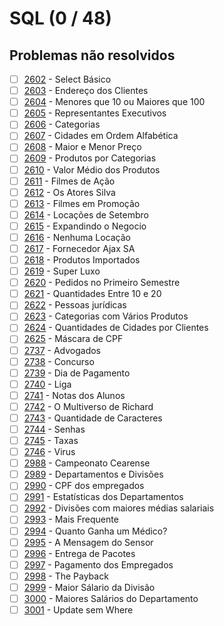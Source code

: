 # SQL (0 / 48)

## Problemas não resolvidos
  - [ ] [2602](https://www.urionlinejudge.com.br/judge/pt/problems/view/2602) - Select Básico
  - [ ] [2603](https://www.urionlinejudge.com.br/judge/pt/problems/view/2603) - Endereço dos Clientes
  - [ ] [2604](https://www.urionlinejudge.com.br/judge/pt/problems/view/2604) - Menores que 10 ou Maiores que 100
  - [ ] [2605](https://www.urionlinejudge.com.br/judge/pt/problems/view/2605) - Representantes Executivos
  - [ ] [2606](https://www.urionlinejudge.com.br/judge/pt/problems/view/2606) - Categorias
  - [ ] [2607](https://www.urionlinejudge.com.br/judge/pt/problems/view/2607) - Cidades em Ordem Alfabética
  - [ ] [2608](https://www.urionlinejudge.com.br/judge/pt/problems/view/2608) - Maior e Menor Preço
  - [ ] [2609](https://www.urionlinejudge.com.br/judge/pt/problems/view/2609) - Produtos por Categorias
  - [ ] [2610](https://www.urionlinejudge.com.br/judge/pt/problems/view/2610) - Valor Médio dos Produtos
  - [ ] [2611](https://www.urionlinejudge.com.br/judge/pt/problems/view/2611) - Filmes de Ação
  - [ ] [2612](https://www.urionlinejudge.com.br/judge/pt/problems/view/2612) - Os Atores Silva
  - [ ] [2613](https://www.urionlinejudge.com.br/judge/pt/problems/view/2613) - Filmes em Promoção
  - [ ] [2614](https://www.urionlinejudge.com.br/judge/pt/problems/view/2614) - Locações de Setembro
  - [ ] [2615](https://www.urionlinejudge.com.br/judge/pt/problems/view/2615) - Expandindo o Negocio
  - [ ] [2616](https://www.urionlinejudge.com.br/judge/pt/problems/view/2616) - Nenhuma Locação
  - [ ] [2617](https://www.urionlinejudge.com.br/judge/pt/problems/view/2617) - Fornecedor Ajax SA
  - [ ] [2618](https://www.urionlinejudge.com.br/judge/pt/problems/view/2618) - Produtos Importados
  - [ ] [2619](https://www.urionlinejudge.com.br/judge/pt/problems/view/2619) - Super Luxo
  - [ ] [2620](https://www.urionlinejudge.com.br/judge/pt/problems/view/2620) - Pedidos no Primeiro Semestre
  - [ ] [2621](https://www.urionlinejudge.com.br/judge/pt/problems/view/2621) - Quantidades Entre 10 e 20
  - [ ] [2622](https://www.urionlinejudge.com.br/judge/pt/problems/view/2622) - Pessoas jurídicas
  - [ ] [2623](https://www.urionlinejudge.com.br/judge/pt/problems/view/2623) - Categorias com Vários Produtos
  - [ ] [2624](https://www.urionlinejudge.com.br/judge/pt/problems/view/2624) - Quantidades de Cidades por Clientes
  - [ ] [2625](https://www.urionlinejudge.com.br/judge/pt/problems/view/2625) - Máscara de CPF
  - [ ] [2737](https://www.urionlinejudge.com.br/judge/pt/problems/view/2737) - Advogados
  - [ ] [2738](https://www.urionlinejudge.com.br/judge/pt/problems/view/2738) - Concurso
  - [ ] [2739](https://www.urionlinejudge.com.br/judge/pt/problems/view/2739) - Dia de Pagamento
  - [ ] [2740](https://www.urionlinejudge.com.br/judge/pt/problems/view/2740) - Liga
  - [ ] [2741](https://www.urionlinejudge.com.br/judge/pt/problems/view/2741) - Notas dos Alunos
  - [ ] [2742](https://www.urionlinejudge.com.br/judge/pt/problems/view/2742) - O Multiverso de Richard
  - [ ] [2743](https://www.urionlinejudge.com.br/judge/pt/problems/view/2743) - Quantidade de Caracteres
  - [ ] [2744](https://www.urionlinejudge.com.br/judge/pt/problems/view/2744) - Senhas
  - [ ] [2745](https://www.urionlinejudge.com.br/judge/pt/problems/view/2745) - Taxas
  - [ ] [2746](https://www.urionlinejudge.com.br/judge/pt/problems/view/2746) - Virus
  - [ ] [2988](https://www.urionlinejudge.com.br/judge/pt/problems/view/2988) - Campeonato Cearense
  - [ ] [2989](https://www.urionlinejudge.com.br/judge/pt/problems/view/2989) - Departamentos e Divisões
  - [ ] [2990](https://www.urionlinejudge.com.br/judge/pt/problems/view/2990) - CPF dos empregados
  - [ ] [2991](https://www.urionlinejudge.com.br/judge/pt/problems/view/2991) - Estatísticas dos Departamentos
  - [ ] [2992](https://www.urionlinejudge.com.br/judge/pt/problems/view/2992) - Divisões com maiores médias salariais
  - [ ] [2993](https://www.urionlinejudge.com.br/judge/pt/problems/view/2993) - Mais Frequente
  - [ ] [2994](https://www.urionlinejudge.com.br/judge/pt/problems/view/2994) - Quanto Ganha um Médico?
  - [ ] [2995](https://www.urionlinejudge.com.br/judge/pt/problems/view/2995) - A Mensagem do Sensor
  - [ ] [2996](https://www.urionlinejudge.com.br/judge/pt/problems/view/2996) - Entrega de Pacotes
  - [ ] [2997](https://www.urionlinejudge.com.br/judge/pt/problems/view/2997) - Pagamento dos Empregados
  - [ ] [2998](https://www.urionlinejudge.com.br/judge/pt/problems/view/2998) - The Payback
  - [ ] [2999](https://www.urionlinejudge.com.br/judge/pt/problems/view/2999) - Maior Sálario da Divisão
  - [ ] [3000](https://www.urionlinejudge.com.br/judge/pt/problems/view/3000) - Maiores Salários do Departamento
  - [ ] [3001](https://www.urionlinejudge.com.br/judge/pt/problems/view/3001) - Update sem Where